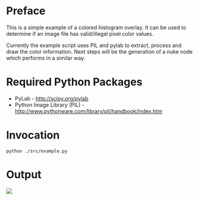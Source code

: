 Preface
=======

This is a simple example of a colored histogram overlay. It can be used to determine
if an image file has valid/illegal pixel color values.

Currently the example script uses PIL and pylab to extract, process and draw the
color information. Next steps will be the generation of a nuke node which performs
in a similar way.

Required Python Packages
========================

* PyLab - http://scipy.org/pylab
* Python Image Library (PIL) - http://www.pythonware.com/library/pil/handbook/index.htm

Invocation
==========

    python ./src/example.py

Output
======

![](http://github.com/andrewbunday/PyHistorgram/raw/master/reference/example.png)

